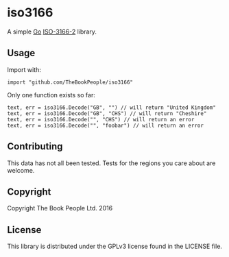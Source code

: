 iso3166
=======

A simple [Go](https://golang.org) [ISO-3166-2](https://en.wikipedia.org/wiki/ISO_3166-2) library.

Usage
-----

Import with:


    import "github.com/TheBookPeople/iso3166"


Only one function exists so far:

    text, err = iso3166.Decode("GB", "") // will return "United Kingdom"
    text, err = iso3166.Decode("GB", "CHS") // will return "Cheshire"
    text, err = iso3166.Decode("", "CHS") // will return an error
    text, err = iso3166.Decode("", "foobar") // will return an error


Contributing
------------

This data has not all been tested. Tests for the regions you care about are welcome.

Copyright
---------
Copyright The Book People Ltd. 2016

License
-------
This library is distributed under the GPLv3 license found in the LICENSE file.
